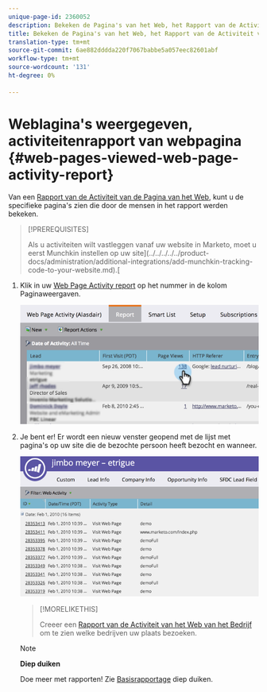 ```yaml
---
unique-page-id: 2360052
description: Bekeken de Pagina's van het Web, het Rapport van de Activiteit van de Web-pagina - Marketo Docs - de Documentatie van het Product
title: Bekeken de Pagina's van het Web, het Rapport van de Activiteit van de Web-pagina
translation-type: tm+mt
source-git-commit: 6ae882dddda220f7067babbe5a057eec82601abf
workflow-type: tm+mt
source-wordcount: '131'
ht-degree: 0%

---
```



# Weblagina&#39;s weergegeven, activiteitenrapport van webpagina {#web-pages-viewed-web-page-activity-report}

Van een [Rapport van de Activiteit van de Pagina van het Web](../../../../../product-docs/reporting/basic-reporting/report-types/web-page-activity-report.md), kunt u de specifieke pagina&#39;s zien die door de mensen in het rapport werden bekeken.

>[!PREREQUISITES]
>
>Als u activiteiten wilt vastleggen vanaf uw website in Marketo, moet u eerst Munchkin instellen op uw site](../../../../../product-docs/administration/additional-integrations/add-munchkin-tracking-code-to-your-website.md).[

1. Klik in uw [Web Page Activity report](../../../../../product-docs/reporting/basic-reporting/report-types/web-page-activity-report.md) op het nummer in de kolom Paginaweergaven.

   ![](assets/image2014-9-16-14-3a54-3a8.png)

1. Je bent er! Er wordt een nieuw venster geopend met de lijst met pagina&#39;s op uw site die de bezochte persoon heeft bezocht en wanneer.

   ![](assets/image2014-9-16-14-3a54-3a12.png)

   >[!MORELIKETHIS]
   >
   >
   >
   >Creeer een [Rapport van de Activiteit van het Web van het Bedrijf](../../../../../product-docs/reporting/basic-reporting/report-types/company-web-activity-report.md) om te zien welke bedrijven uw plaats bezoeken.

   >[!NOTE]
   >
   >**Diep duiken**
   >
   >
   >Doe meer met rapporten! Zie [Basisrapportage](https://docs.marketo.com/display/docs/basic+reporting) diep duiken.

